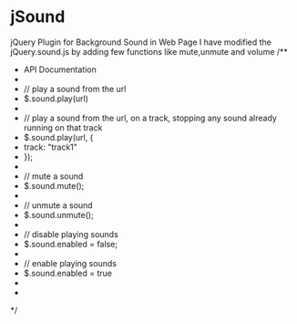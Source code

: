 jSound
======

jQuery Plugin for Background Sound in Web Page
I have modified the jQuery.sound.js by adding few functions like mute,unmute and volume 
/**
 * API Documentation
 * 
 * // play a sound from the url
 * $.sound.play(url)
 * 
 * // play a sound from the url, on a track, stopping any sound already running on that track
 * $.sound.play(url, {
 *   track: "track1"
 * });
 * 
 * // mute a sound 
 * $.sound.mute();
 * 
 * // unmute a sound
 * $.sound.unmute();
 * 
 * // disable playing sounds
 * $.sound.enabled = false;
 * 
 * // enable playing sounds
 * $.sound.enabled = true
 *
 *
 */
